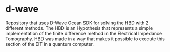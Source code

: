 # d-wave
Repository that uses D-Wave Ocean SDK for solving the HBD with 2 different methods.
The HBD is an Hypothesis that represents a simple implementation of the finite difference method in the Electrical Impedance Tomography.
HBD was made in a way that makes it possible to execute this section of the EIT in a quantum computer.

